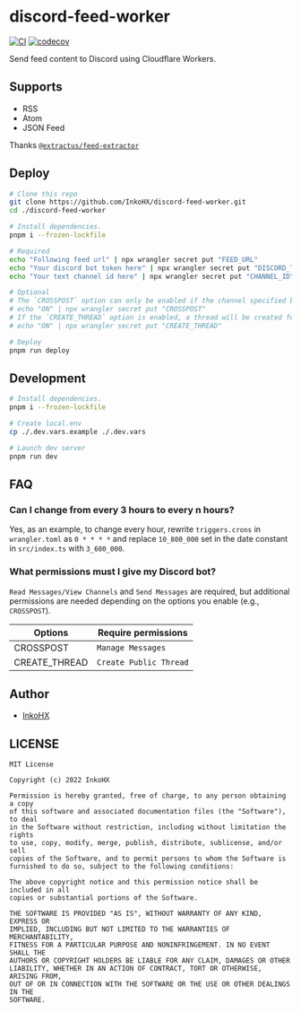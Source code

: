 # discord-feed-worker

[![CI](https://github.com/InkoHX/discord-feed-worker/actions/workflows/ci.yml/badge.svg)](https://github.com/InkoHX/discord-feed-worker/actions/workflows/ci.yml)
[![codecov](https://codecov.io/gh/InkoHX/discord-feed-worker/branch/main/graph/badge.svg?token=PH7GI3DLM2)](https://codecov.io/gh/InkoHX/discord-feed-worker)

Send feed content to Discord using Cloudflare Workers.

## Supports

- RSS
- Atom
- JSON Feed

Thanks [`@extractus/feed-extractor`](https://github.com/extractus/feed-extractor)

## Deploy

```sh
# Clone this repo
git clone https://github.com/InkoHX/discord-feed-worker.git
cd ./discord-feed-worker

# Install dependencies.
pnpm i --frozen-lockfile

# Required
echo "Following feed url" | npx wrangler secret put "FEED_URL"
echo "Your discord bot token here" | npx wrangler secret put "DISCORD_TOKEN"
echo "Your text channel id here" | npx wrangler secret put "CHANNEL_ID"

# Optional
# The `CROSSPOST` option can only be enabled if the channel specified by `CHANNEL_ID` is an announcement channel.
# echo "ON" | npx wrangler secret put "CROSSPOST"
# If the `CREATE_THREAD` option is enabled, a thread will be created for the feed you send.
# echo "ON" | npx wrangler secret put "CREATE_THREAD"

# Deploy
pnpm run deploy
```

## Development

```sh
# Install dependencies.
pnpm i --frozen-lockfile

# Create local.env
cp ./.dev.vars.example ./.dev.vars

# Launch dev server
pnpm run dev
```

## FAQ

### Can I change from every 3 hours to every n hours?

Yes, as an example, to change every hour, rewrite `triggers.crons` in `wrangler.toml` as `0 * * * *` and replace `10_800_000` set in the date constant in `src/index.ts` with `3_600_000`.

### What permissions must I give my Discord bot?

`Read Messages/View Channels` and `Send Messages` are required, but additional permissions are needed depending on the options you enable (e.g., `CROSSPOST`).

| Options       | Require permissions    |
| ------------- | ---------------------- |
| CROSSPOST     | `Manage Messages`      |
| CREATE_THREAD | `Create Public Thread` |

## Author

- [InkoHX](https://github.com/InkoHX)

## LICENSE

```text
MIT License

Copyright (c) 2022 InkoHX

Permission is hereby granted, free of charge, to any person obtaining a copy
of this software and associated documentation files (the "Software"), to deal
in the Software without restriction, including without limitation the rights
to use, copy, modify, merge, publish, distribute, sublicense, and/or sell
copies of the Software, and to permit persons to whom the Software is
furnished to do so, subject to the following conditions:

The above copyright notice and this permission notice shall be included in all
copies or substantial portions of the Software.

THE SOFTWARE IS PROVIDED "AS IS", WITHOUT WARRANTY OF ANY KIND, EXPRESS OR
IMPLIED, INCLUDING BUT NOT LIMITED TO THE WARRANTIES OF MERCHANTABILITY,
FITNESS FOR A PARTICULAR PURPOSE AND NONINFRINGEMENT. IN NO EVENT SHALL THE
AUTHORS OR COPYRIGHT HOLDERS BE LIABLE FOR ANY CLAIM, DAMAGES OR OTHER
LIABILITY, WHETHER IN AN ACTION OF CONTRACT, TORT OR OTHERWISE, ARISING FROM,
OUT OF OR IN CONNECTION WITH THE SOFTWARE OR THE USE OR OTHER DEALINGS IN THE
SOFTWARE.
```
